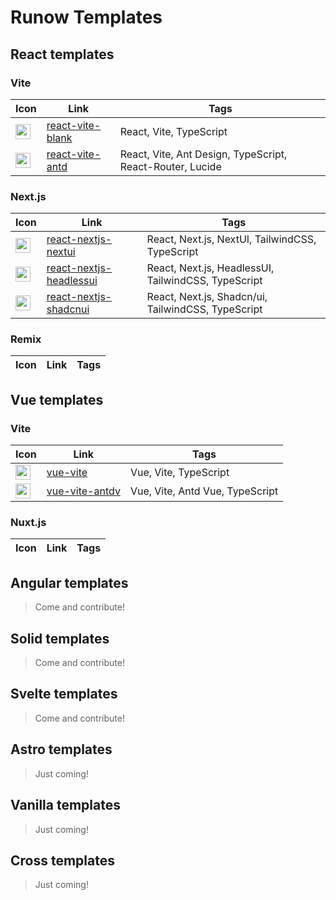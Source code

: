 # Runow Templates

## React templates

### Vite

| Icon                                                                             | Link                                                                                   | Tags                                                      |
|----------------------------------------------------------------------------------|----------------------------------------------------------------------------------------|-----------------------------------------------------------|
| <img height="24" src="https://cdn.svgporn.com/logos/css-3.svg"  width="24"/>     | [react-vite-blank](https://runow.dev/guide/react.html#react-typescript)                | React, Vite, TypeScript                                   |
| <img height="24" src="https://cdn.svgporn.com/logos/ant-design.svg" width="24"/> | [react-vite-antd](https://runow.dev/guide/react.html#react-antd)                       | React, Vite, Ant Design, TypeScript, React-Router, Lucide |

### Next.js

| Icon                                                                                                    | Link                                                                                   | Tags                                                      |
|---------------------------------------------------------------------------------------------------------|----------------------------------------------------------------------------------------|-----------------------------------------------------------|
| <img height="24" src="https://simpleicons.org/icons/nextui.svg" width="24"/>                         | [react-nextjs-nextui](https://runow.dev/guide/react.html#react-next-js-nextui)         | React, Next.js, NextUI, TailwindCSS, TypeScript           |
| <img height="24" src="https://cdn.svgporn.com/logos/headlessui-icon.svg" width="24"/>                         | [react-nextjs-headlessui](https://runow.dev/guide/react.html#react-next-js-headlessui) | React, Next.js, HeadlessUI, TailwindCSS, TypeScript       |
| <img height="24" src="https://ui.shadcn.com/apple-touch-icon.png" width="24"/>                          | [react-nextjs-shadcnui](https://runow.dev/guide/react.html#react-next-js-shadcnui)     | React, Next.js, Shadcn/ui, TailwindCSS, TypeScript        |


### Remix

| Icon                                                                                                    | Link                                                                                   | Tags                                                      |
|---------------------------------------------------------------------------------------------------------|----------------------------------------------------------------------------------------|-----------------------------------------------------------|

## Vue templates

### Vite

| Icon                                                                                 | Link                                                         | Tags                            |
|--------------------------------------------------------------------------------------|--------------------------------------------------------------|---------------------------------|
| <img height="24" src="https://cdn.svgporn.com/logos/vue.svg"  width="24"/>                   | [vue-vite](https://runow.dev/guide/vue.html#vue-typescript)  | Vue, Vite, TypeScript           |
| <img height="24" src="https://next.antdv.com/assets/logo.1ef800a8.svg" width="24"/>  | [vue-vite-antdv](https://runow.dev/guide/vue.html#vue-antdv) | Vue, Vite, Antd Vue, TypeScript |


### Nuxt.js

| Icon                                                                                 | Link                                                         | Tags                            |
|--------------------------------------------------------------------------------------|--------------------------------------------------------------|---------------------------------|

## Angular templates

> Come and contribute!

## Solid templates

> Come and contribute!

## Svelte templates

> Come and contribute!

## Astro templates

> Just coming!

## Vanilla templates

> Just coming!

## Cross templates

> Just coming!
